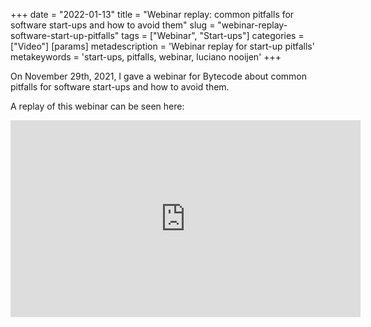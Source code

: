 +++
date = "2022-01-13"
title = "Webinar replay: common pitfalls for software start-ups and how to avoid them"
slug = "webinar-replay-software-start-up-pitfalls"
tags = ["Webinar", "Start-ups"]
categories = ["Video"]
[params]
  metadescription = 'Webinar replay for start-up pitfalls'
  metakeywords = 'start-ups, pitfalls, webinar, luciano nooijen'
+++

On November 29th, 2021, I gave a webinar for Bytecode about common pitfalls for software start-ups and how to avoid them.

A replay of this webinar can be seen here:

<iframe width="560" height="315" src="https://www.youtube.com/embed/Yl2wDvipw38" title="YouTube video player" frameborder="0" allow="accelerometer; autoplay; clipboard-write; encrypted-media; gyroscope; picture-in-picture" allowfullscreen></iframe>
